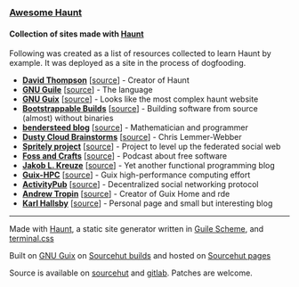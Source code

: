 ### [Awesome Haunt](https://awesome.haunt.page/)
#### Collection of sites made with [Haunt](https://dthompson.us/projects/haunt.html)

Following was created as a list of resources collected to learn Haunt by example. 
It was deployed as a site in the process of dogfooding.

* **[David Thompson](https://dthompson.us/)**
\[[source](https://git.dthompson.us/blog.git/)\] - Creator of Haunt
* **[GNU Guile](https://www.gnu.org/software/guile/)** 
\[[source](http://git.savannah.gnu.org/cgit/guile/guile-web.git)\] - The language
* **[GNU Guix](https://guix.gnu.org/)**
\[[source](https://git.savannah.gnu.org/cgit/guix/guix-artwork.git/tree/website)\] - Looks like the most complex haunt website
* **[Bootstrappable Builds](https://www.bootstrappable.org/)**
\[[source](https://git.savannah.gnu.org/cgit/guix/bootstrappable.git/)\] - Building software from source (almost) without binaries
* **[bendersteed blog](https://bendersteed.tech/)**
\[[source](https://gitlab.com/bendersteed/bendersteed-tech)\] - Mathematician and programmer
* **[Dusty Cloud Brainstorms](https://dustycloud.org/)**
\[[source](https://notabug.org/cwebber/dustycloud)\] - Chris Lemmer-Webber
* **[Spritely project](https://spritelyproject.org/)**
\[[source](https://gitlab.com/spritely/spritelyproject.org)\] - Project to level up the federated social web
* **[Foss and Crafts](https://fossandcrafts.org/)**
\[[source](https://gitlab.com/fossandcrafts/fossandcrafts-website)\] - Podcast about free software
* **[Jakob L. Kreuze](https://jakob.space/)**
\[[source](https://git.sr.ht/~jakob/blog)\] - Yet another functional programming blog
* **[Guix-HPC](https://hpc.guix.info/)**
\[[source](https://gitlab.inria.fr/guix-hpc/website)\] - Guix high-performance computing effort
* **[ActivityPub](https://activitypub.rocks/)**
\[[source](https://gitlab.com/dustyweb/activitypub.rocks)\] - Decentralized social networking protocol 
* **[Andrew Tropin](https://trop.in/)**
\[[source](https://git.sr.ht/~abcdw/trop.in)\] - Creator of Guix Home and rde
* **[Karl Hallsby](https://karl.hallsby.com)**
\[[source](https://cgit.karl.hallsby.com/website.git)\] - Personal page and small but interesting blog

---

Made with [Haunt](https://dthompson.us/projects/haunt.html), a static site generator written in
[Guile Scheme](https://www.gnu.org/software/guile/), and [terminal.css](https://terminalcss.xyz/)

Built on [GNU Guix](https://sr.ht/~dhruvin/builds.sr.ht-guix/)
on [Sourcehut builds](https://man.sr.ht/builds.sr.ht/)
and hosted on [Sourcehut pages](https://srht.site/)

Source is available on [sourcehut](https://git.sr.ht/~filiplajszczak/awesome-haunt-page) and
[gitlab](https://gitlab.com/filiplajszczak/awesome-haunt-page). Patches are welcome.

